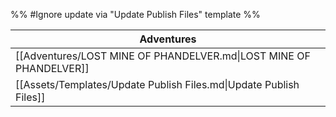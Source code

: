 %% #Ignore update via "Update Publish Files" template %% 

| Adventures                                                         |
| ------------------------------------------------------------------ |
| [[Adventures/LOST MINE OF PHANDELVER.md\|LOST MINE OF PHANDELVER]] |
| [[Assets/Templates/Update Publish Files.md\|Update Publish Files]] |
